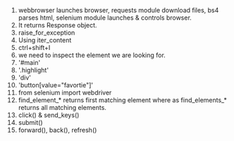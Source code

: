1. webbrowser launches browser, requests module download files, bs4 parses html, selenium module launches & controls browser.
2. It returns Response object.
3. raise_for_exception
5. Using iter_content
6. ctrl+shift+I
7. we need to inspect the element we are looking for.
8. '#main'
9. '.highlight'
10. 'div'
11. 'button[value="favortie"]'
14. from selenium import webdriver
15. find_element_* returns first matching element where as find_elements_* returns all matching elements.
16. click() & send_keys()
17. submit()
18. forward(), back(), refresh()  